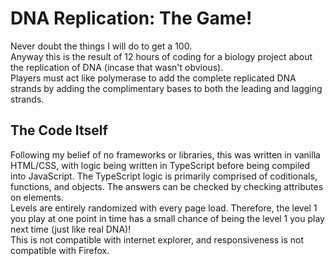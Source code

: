 # DNA Replication: The Game!

Never doubt the things I will do to get a 100.<br>
Anyway this is the result of 12 hours of coding for a biology project about the replication of DNA (incase that wasn't obvious).<br>
Players must act like polymerase to add the complete replicated DNA strands by adding the complimentary bases to both the leading and lagging strands.

## The Code Itself

Following my belief of no frameworks or libraries, this was written in vanilla HTML/CSS, with logic being written in TypeScript before being compiled into JavaScript. The TypeScript logic is primarily comprised of coditionals, functions, and objects. The answers can be checked by checking attributes on elements.<br>
Levels are entirely randomized with every page load. Therefore, the level 1 you play at one point in time has a small chance of being the level 1 you play next time (just like real DNA)!<br>
This is not compatible with internet explorer, and responsiveness is not compatible with Firefox.